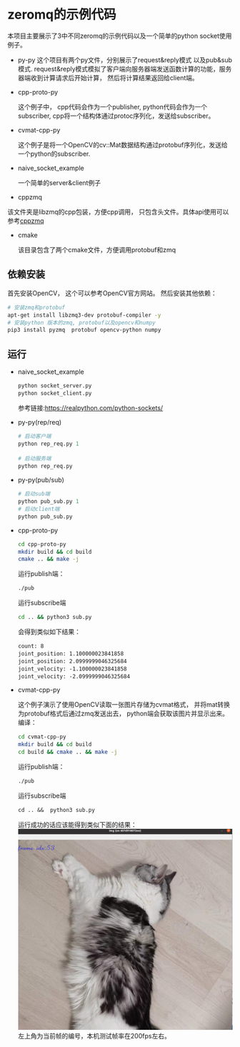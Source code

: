 # zeromq的示例代码
本项目主要展示了3中不同zeromq的示例代码以及一个简单的python socket使用例子。
- py-py
    这个项目有两个py文件，分别展示了request&reply模式 以及pub&sub模式.
    request&reply模式模拟了客户端向服务器端发送函数计算的功能，服务器端收到计算请求后开始计算， 然后将计算结果返回给client端。

- cpp-proto-py

    这个例子中， cpp代码会作为一个publisher, python代码会作为一个subscriber, cpp将一个结构体通过protoc序列化，发送给subscriber。

- cvmat-cpp-py
    
    这个例子是将一个OpenCV的cv::Mat数据结构通过protobuf序列化，发送给一个python的subscriber.
- naive_socket_example
    
    一个简单的server&client例子
- cppzmq

该文件夹是libzmq的cpp包装，方便cpp调用， 只包含头文件。具体api使用可以参考[cppzmq](https://github.com/zeromq/cppzmq)
- cmake

    该目录包含了两个cmake文件，方便调用protobuf和zmq
## 依赖安装

首先安装OpenCV， 这个可以参考OpenCV官方网站。
然后安装其他依赖：
```bash
# 安装zmq和protobuf
apt-get install libzmq3-dev protobuf-compiler -y
# 安装python 版本的zmq, protobuf以及opencv和numpy
pip3 install pyzmq  protobuf opencv-python numpy
```
## 运行
- naive_socket_example

    ```python
    python socket_server.py
    python socket_client.py
    ```
    参考链接:https://realpython.com/python-sockets/
- py-py(rep/req)

    ```python
    # 启动客户端
    python rep_req.py 1

    # 启动服务端
    python rep_req.py
    ```

- py-py(pub/sub)
    
    ```python
    # 启动sub端
    python pub_sub.py 1
    # 启动client端
    python pub_sub.py 
    ```
- cpp-proto-py
   
    ```bash
    cd cpp-proto-py
    mkdir build && cd build
    cmake .. && make -j
    ```  
    运行publish端：
    ```bash
    ./pub
    ```
    运行subscribe端
    ```bash
    cd .. && python3 sub.py
    ```
    会得到类似如下结果：
    ```txt
    count: 8
    joint_position: 1.100000023841858
    joint_position: 2.0999999046325684
    joint_velocity: -1.100000023841858
    joint_velocity: -2.0999999046325684
    ```
- cvmat-cpp-py
  
    这个例子演示了使用OpenCV读取一张图片存储为cvmat格式， 并将mat转换为protobuf格式后通过zmq发送出去， python端会获取该图片并显示出来。
    编译：
    ```bash
    cd cvmat-cpp-py
    mkdir build && cd build
    cd build && cmake .. && make -j
    ```
    运行publish端：
    ```txt
    ./pub
    ```
    运行subscribe端
    ```txt
    cd .. &&  python3 sub.py
    ```
    运行成功的话应该能得到类似下面的结果：
    ![](./cvmat-cpp-py/result.png)
    左上角为当前帧的编号，本机测试帧率在200fps左右。

